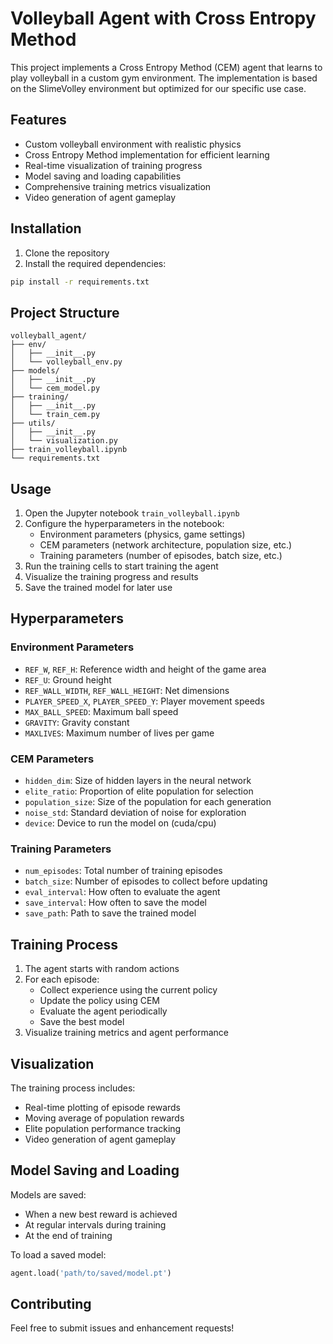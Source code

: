# Volleyball Agent with Cross Entropy Method

This project implements a Cross Entropy Method (CEM) agent that learns to play volleyball in a custom gym environment. The implementation is based on the SlimeVolley environment but optimized for our specific use case.

## Features

- Custom volleyball environment with realistic physics
- Cross Entropy Method implementation for efficient learning
- Real-time visualization of training progress
- Model saving and loading capabilities
- Comprehensive training metrics visualization
- Video generation of agent gameplay

## Installation

1. Clone the repository
2. Install the required dependencies:
```bash
pip install -r requirements.txt
```

## Project Structure

```
volleyball_agent/
├── env/
│   ├── __init__.py
│   └── volleyball_env.py
├── models/
│   ├── __init__.py
│   └── cem_model.py
├── training/
│   ├── __init__.py
│   └── train_cem.py
├── utils/
│   ├── __init__.py
│   └── visualization.py
├── train_volleyball.ipynb
└── requirements.txt
```

## Usage

1. Open the Jupyter notebook `train_volleyball.ipynb`
2. Configure the hyperparameters in the notebook:
   - Environment parameters (physics, game settings)
   - CEM parameters (network architecture, population size, etc.)
   - Training parameters (number of episodes, batch size, etc.)
3. Run the training cells to start training the agent
4. Visualize the training progress and results
5. Save the trained model for later use

## Hyperparameters

### Environment Parameters
- `REF_W`, `REF_H`: Reference width and height of the game area
- `REF_U`: Ground height
- `REF_WALL_WIDTH`, `REF_WALL_HEIGHT`: Net dimensions
- `PLAYER_SPEED_X`, `PLAYER_SPEED_Y`: Player movement speeds
- `MAX_BALL_SPEED`: Maximum ball speed
- `GRAVITY`: Gravity constant
- `MAXLIVES`: Maximum number of lives per game

### CEM Parameters
- `hidden_dim`: Size of hidden layers in the neural network
- `elite_ratio`: Proportion of elite population for selection
- `population_size`: Size of the population for each generation
- `noise_std`: Standard deviation of noise for exploration
- `device`: Device to run the model on (cuda/cpu)

### Training Parameters
- `num_episodes`: Total number of training episodes
- `batch_size`: Number of episodes to collect before updating
- `eval_interval`: How often to evaluate the agent
- `save_interval`: How often to save the model
- `save_path`: Path to save the trained model

## Training Process

1. The agent starts with random actions
2. For each episode:
   - Collect experience using the current policy
   - Update the policy using CEM
   - Evaluate the agent periodically
   - Save the best model
3. Visualize training metrics and agent performance

## Visualization

The training process includes:
- Real-time plotting of episode rewards
- Moving average of population rewards
- Elite population performance tracking
- Video generation of agent gameplay

## Model Saving and Loading

Models are saved:
- When a new best reward is achieved
- At regular intervals during training
- At the end of training

To load a saved model:
```python
agent.load('path/to/saved/model.pt')
```

## Contributing

Feel free to submit issues and enhancement requests! 